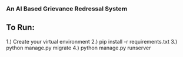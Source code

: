 ### An AI Based Grievance Redressal System

## To Run:
1.) Create your virtual environment
2.) pip install -r requirements.txt
3.) python manage.py migrate
4.) python manage.py runserver
